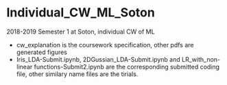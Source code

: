 # Individual_CW_ML_Soton
2018-2019 Semester 1 at Soton, individual CW of ML 
- cw_explanation is the coursework specification, other pdfs are generated figures
- Iris_LDA-Submit.ipynb, 2DGussian_LDA-Submit.ipynb and LR_with_non-linear functions-Submit2.ipynb are the corresponding submitted coding file, other similary name files are the tirials.

